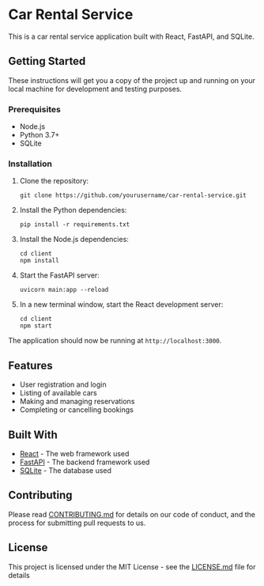 # Car Rental Service

This is a car rental service application built with React, FastAPI, and SQLite.

## Getting Started

These instructions will get you a copy of the project up and running on your local machine for development and testing purposes.

### Prerequisites

- Node.js
- Python 3.7+
- SQLite

### Installation

1. Clone the repository:
    ```
    git clone https://github.com/yourusername/car-rental-service.git
    ```

2. Install the Python dependencies:
    ```
    pip install -r requirements.txt
    ```

3. Install the Node.js dependencies:
    ```
    cd client
    npm install
    ```

4. Start the FastAPI server:
    ```
    uvicorn main:app --reload
    ```

5. In a new terminal window, start the React development server:
    ```
    cd client
    npm start
    ```

The application should now be running at `http://localhost:3000`.

## Features

- User registration and login
- Listing of available cars
- Making and managing reservations
- Completing or cancelling bookings

## Built With

- [React](https://reactjs.org/) - The web framework used
- [FastAPI](https://fastapi.tiangolo.com/) - The backend framework used
- [SQLite](https://www.sqlite.org/index.html) - The database used

## Contributing

Please read [CONTRIBUTING.md](CONTRIBUTING.md) for details on our code of conduct, and the process for submitting pull requests to us.

## License

This project is licensed under the MIT License - see the [LICENSE.md](LICENSE.md) file for details
